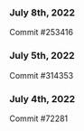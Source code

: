 ### July 8th, 2022

Commit #253416

### July 5th, 2022

Commit #314353


### July 4th, 2022

Commit #72281
